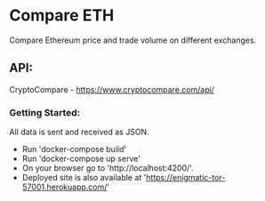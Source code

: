 # Compare ETH
Compare Ethereum price and trade volume on different exchanges.

## API:
CryptoCompare - https://www.cryptocompare.com/api/
### Getting Started:
All data is sent and received as JSON.

- Run 'docker-compose build'
- Run 'docker-compose up serve'
- On your browser go to 'http://localhost:4200/'.
- Deployed site is also available at 'https://enigmatic-tor-57001.herokuapp.com/'